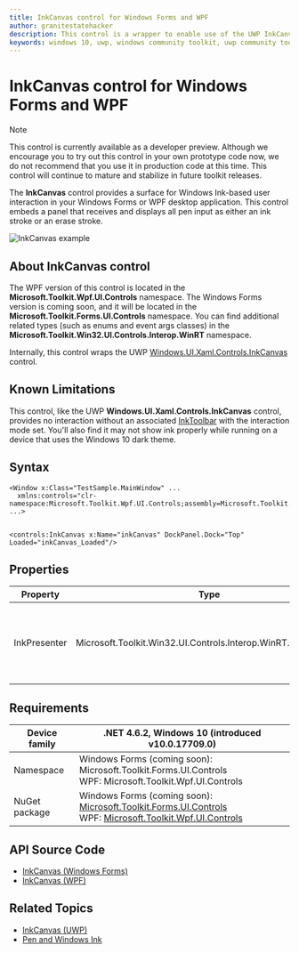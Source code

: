 ```yaml
---
title: InkCanvas control for Windows Forms and WPF
author: granitestatehacker
description: This control is a wrapper to enable use of the UWP InkCanvas control in Windows Forms or WPF.
keywords: windows 10, uwp, windows community toolkit, uwp community toolkit, uwp toolkit, InkCanvas, Windows Forms, WPF
---
```


# InkCanvas control for Windows Forms and WPF

> [!NOTE]
> This control is currently available as a developer preview. Although we encourage you to try out this control in your own prototype code now, we do not recommend that you use it in production code at this time. This control will continue to mature and stabilize in future toolkit releases.

The **InkCanvas** control provides a surface for Windows Ink-based user interaction in your Windows Forms or WPF desktop application. This control embeds a panel that receives and displays all pen input as either an ink stroke or an erase stroke.

![InkCanvas example](../../resources/images/Controls/InkCanvas.png)

## About InkCanvas control

The WPF version of this control is located in the **Microsoft.Toolkit.Wpf.UI.Controls** namespace. The Windows Forms version is coming soon, and it will be located in the **Microsoft.Toolkit.Forms.UI.Controls** namespace. You can find additional related types (such as enums and event args classes) in the **Microsoft.Toolkit.Win32.UI.Controls.Interop.WinRT** namespace.

Internally, this control wraps the UWP [Windows.UI.Xaml.Controls.InkCanvas](https://docs.microsoft.com/uwp/api/Windows.UI.Xaml.Controls.InkCanvas) control.

## Known Limitations

This control, like the UWP **Windows.UI.Xaml.Controls.InkCanvas** control, provides no interaction without an associated [InkToolbar](InkToolbar.md) with the interaction mode set. You'll also find it may not show ink properly while running on a device that uses the Windows 10 dark theme.

## Syntax
```xaml
<Window x:Class="TestSample.MainWindow" ...
  xmlns:controls="clr-namespace:Microsoft.Toolkit.Wpf.UI.Controls;assembly=Microsoft.Toolkit.Wpf.UI.Controls"
...>


<controls:InkCanvas x:Name="inkCanvas" DockPanel.Dock="Top" Loaded="inkCanvas_Loaded"/>
```

## Properties

| Property | Type | Description |
| -- | -- | -- |
| InkPresenter | Microsoft.Toolkit.Win32.UI.Controls.Interop.WinRT.InkPresenter | Wraps the [InkPresenter](https://docs.microsoft.com/uwp/api/windows.ui.xaml.controls.inkcanvas.inkpresenter) property of the internal UWP **InkCanvas** control. |


## Requirements

| Device family | .NET 4.6.2, Windows 10 (introduced v10.0.17709.0) |
| -- | -- |
| Namespace | Windows Forms (coming soon): Microsoft.Toolkit.Forms.UI.Controls <br/> WPF: Microsoft.Toolkit.Wpf.UI.Controls |
| NuGet package | Windows Forms (coming soon): [Microsoft.Toolkit.Forms.UI.Controls](https://www.nuget.org/packages/Microsoft.Toolkit.Forms.UI.Controls)  <br/> WPF: [Microsoft.Toolkit.Wpf.UI.Controls](https://www.nuget.org/packages/Microsoft.Toolkit.Wpf.UI.Controls) |

## API Source Code

- [InkCanvas (Windows Forms)](https://github.com/Microsoft/WindowsCommunityToolkit/tree/master/Microsoft.Toolkit.Win32/Microsoft.Toolkit.Forms.UI.Controls/InkCanvas)
- [InkCanvas (WPF)](https://github.com/Microsoft/WindowsCommunityToolkit/tree/master/Microsoft.Toolkit.Win32/Microsoft.Toolkit.Wpf.UI.Controls/InkCanvas)


## Related Topics

- [InkCanvas (UWP)](https://docs.microsoft.com/en-us/uwp/api/Windows.UI.Xaml.Controls.InkCanvas)
- [Pen and Windows Ink](https://docs.microsoft.com/windows/uwp/design/input/pen-and-stylus-interactions)
